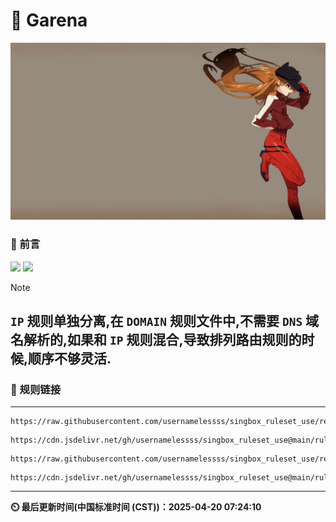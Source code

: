 
# 🧸 Garena
![](https://raw.githubusercontent.com/usernamelessss/picture-bed/main/images/202504042256831.jpg)
### 📣 前言
![](https://shields.io/badge/-移除重复规则-ff69b4) ![](https://shields.io/badge/-IP&nbsp;规则单独存放不与&nbsp;DOMAIN&nbsp;等混合-green)
> [!NOTE]
**`IP` 规则单独分离,在 `DOMAIN` 规则文件中,不需要 `DNS` 域名解析的,如果和 `IP` 规则混合,导致排列路由规则的时候,顺序不够灵活.**
---

###  🔗 规则链接
---

```url
https://raw.githubusercontent.com/usernamelessss/singbox_ruleset_use/refs/heads/main/rule/Garena/Garena_No_IP.json
```

```url
https://cdn.jsdelivr.net/gh/usernamelessss/singbox_ruleset_use@main/rule/Garena/Garena_No_IP.json
```

```url
https://raw.githubusercontent.com/usernamelessss/singbox_ruleset_use/refs/heads/main/rule/Garena/Garena_No_IP.srs
```

```url
https://cdn.jsdelivr.net/gh/usernamelessss/singbox_ruleset_use@main/rule/Garena/Garena_No_IP.srs
```

---
**⏲️ 最后更新时间(中国标准时间 (CST))：2025-04-20 07:24:10**
